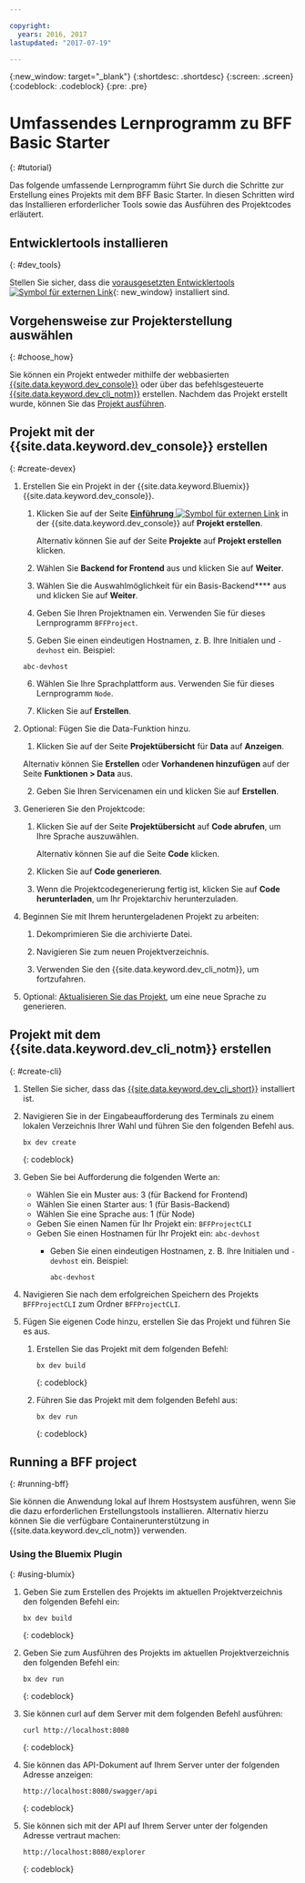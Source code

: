 ```yaml
---

copyright:
  years: 2016, 2017
lastupdated: "2017-07-19"

---
```

{:new_window: target="_blank"}
{:shortdesc: .shortdesc}
{:screen: .screen}
{:codeblock: .codeblock}
{:pre: .pre}

# Umfassendes Lernprogramm zu BFF Basic Starter
{: #tutorial}

Das folgende umfassende Lernprogramm führt Sie durch die Schritte zur Erstellung eines Projekts mit dem BFF Basic Starter. In diesen Schritten wird das Installieren erforderlicher Tools sowie das Ausführen des Projektcodes erläutert. 


## Entwicklertools installieren
{: #dev_tools}

Stellen Sie sicher, dass die [vorausgesetzten Entwicklertools ![Symbol für externen Link](../icons/launch-glyph.svg "Symbol für externen Link")](get_code.html#prereq-dev-tools "Symbol für externen Link"){: new_window} installiert sind.


## Vorgehensweise zur Projekterstellung auswählen
{: #choose_how}

Sie können ein Projekt entweder mithilfe der webbasierten [{{site.data.keyword.dev_console}}](#create-devex) oder über das befehlsgesteuerte [{{site.data.keyword.dev_cli_notm}}](#create-cli) erstellen. Nachdem das Projekt erstellt wurde, können Sie das [Projekt ausführen](#running-bff). 


## Projekt mit der {{site.data.keyword.dev_console}} erstellen
{: #create-devex}

1. Erstellen Sie ein Projekt in der {{site.data.keyword.Bluemix}} {{site.data.keyword.dev_console}}.

	1. Klicken Sie auf der Seite [**Einführung** ![Symbol für externen Link](../icons/launch-glyph.svg " Symbol für externen Link")](https://console.ng.bluemix.net/developer/getting-started/ " Symbol für externen Link") in der {{site.data.keyword.dev_console}} auf **Projekt erstellen**.

		Alternativ können Sie auf der Seite **Projekte** auf **Projekt erstellen** klicken.

	2. Wählen Sie **Backend for Frontend** aus und klicken Sie auf **Weiter**.

	3. Wählen Sie die Auswahlmöglichkeit für ein Basis-Backend**** aus und klicken Sie auf **Weiter**.

	4. Geben Sie Ihren Projektnamen ein. Verwenden Sie für dieses Lernprogramm `BFFProject`.   

	5. Geben Sie einen eindeutigen Hostnamen, z. B. Ihre Initialen und `-devhost` ein. Beispiel: 
	
	 ```
	 abc-devhost
	 ``` 

	6. Wählen Sie Ihre Sprachplattform aus. Verwenden Sie für dieses Lernprogramm `Node`.
   
	7. Klicken Sie auf **Erstellen**.

2. Optional: Fügen Sie die Data-Funktion hinzu.

	1. Klicken Sie auf der Seite **Projektübersicht** für **Data** auf **Anzeigen**.

      Alternativ können Sie **Erstellen** oder **Vorhandenen hinzufügen** auf der Seite **Funktionen > Data** aus.

   2. Geben Sie Ihren Servicenamen ein und klicken Sie auf **Erstellen**.

3. Generieren Sie den Projektcode:

	1. Klicken Sie auf der Seite **Projektübersicht** auf **Code abrufen**, um Ihre Sprache auszuwählen.
   
		Alternativ können Sie auf die Seite **Code** klicken.
      
	2. Klicken Sie auf **Code generieren**.
   
	3. Wenn die Projektcodegenerierung fertig ist, klicken Sie auf **Code herunterladen**, um Ihr Projektarchiv herunterzuladen.

4. Beginnen Sie mit Ihrem heruntergeladenen Projekt zu arbeiten:

	1. Dekomprimieren Sie die archivierte Datei.
	
	2. Navigieren Sie zum neuen Projektverzeichnis.
	
	3. Verwenden Sie den {{site.data.keyword.dev_cli_notm}}, um fortzufahren.

5. Optional: [Aktualisieren Sie das Projekt](project_overview_page.html#update_language), um eine neue Sprache zu generieren.


## Projekt mit dem {{site.data.keyword.dev_cli_notm}} erstellen
{: #create-cli}

1. Stellen Sie sicher, dass das [{{site.data.keyword.dev_cli_short}}](dev_cli.html) installiert ist.

2. Navigieren Sie in der Eingabeaufforderung des Terminals zu einem lokalen Verzeichnis Ihrer Wahl und führen Sie den folgenden Befehl aus.
  
	```
	bx dev create
	```
	{: codeblock}
	
3. Geben Sie bei Aufforderung die folgenden Werte an:

	* Wählen Sie ein Muster aus: 3 (für Backend for Frontend)
	* Wählen Sie einen Starter aus: 1 (für Basis-Backend)
	* Wählen Sie eine Sprache aus: 1 (für Node)
	* Geben Sie einen Namen für Ihr Projekt ein: `BFFProjectCLI`
	* Geben Sie einen Hostnamen für Ihr Projekt ein: `abc-devhost`
	  * Geben Sie einen eindeutigen Hostnamen, z. B. Ihre Initialen und `-devhost` ein. Beispiel: 
	
	     ```
	     abc-devhost
	     ```
	  
4. Navigieren Sie nach dem erfolgreichen Speichern des Projekts `BFFProjectCLI` zum Ordner `BFFProjectCLI`.

5. Fügen Sie eigenen Code hinzu, erstellen Sie das Projekt und führen Sie es aus.
 
	1. Erstellen Sie das Projekt mit dem folgenden Befehl: 

		```
		bx dev build
		```
		{: codeblock}
		 
	2. Führen Sie das Projekt mit dem folgenden Befehl aus:

 		```
		bx dev run
		```
		{: codeblock}


## Running a BFF project
{: #running-bff}

Sie können die Anwendung lokal auf Ihrem Hostsystem ausführen, wenn Sie die dazu erforderlichen Erstellungstools installieren. Alternativ hierzu können Sie die verfügbare Containerunterstützung in {{site.data.keyword.dev_cli_notm}} verwenden.

### Using the Bluemix Plugin
{: #using-blumix}

1. Geben Sie zum Erstellen des Projekts im aktuellen Projektverzeichnis den folgenden Befehl ein:

   ```
   bx dev build
   ```
   {: codeblock}

2. Geben Sie zum Ausführen des Projekts im aktuellen Projektverzeichnis den folgenden Befehl ein:

   ```
   bx dev run
   ```
   {: codeblock}

3. Sie können curl auf dem Server mit dem folgenden Befehl ausführen:

   ```
   curl http://localhost:8080
   ```
   {: codeblock}

4. Sie können das API-Dokument auf Ihrem Server unter der folgenden Adresse anzeigen:

   ```
   http://localhost:8080/swagger/api
   ```
   {: codeblock}

5. Sie können sich mit der API auf Ihrem Server unter der folgenden Adresse vertraut machen:

   ```
   http://localhost:8080/explorer
   ```
   {: codeblock}
